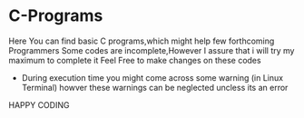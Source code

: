 # C-Programs
Here You can find basic C programs,which might help few forthcoming Programmers 
Some codes are incomplete,However I assure that i will try my maximum to complete it
Feel Free to make changes on these codes 

* During execution time you might come across some warning (in Linux Terminal) howver these warnings can be neglected uncless its an error


HAPPY CODING 
